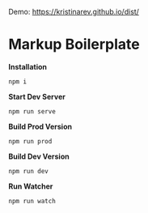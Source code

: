 Demo: https://kristinarev.github.io/dist/

# Markup Boilerplate

**Installation**

```
npm i
```

**Start Dev Server**

```
npm run serve
```

**Build Prod Version**

```
npm run prod
```

**Build Dev Version**

```
npm run dev
```

**Run Watcher**

```
npm run watch
```
